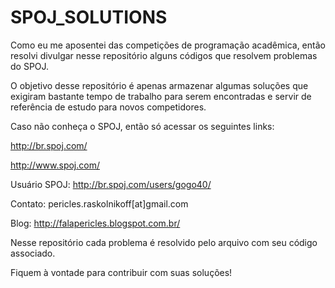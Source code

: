 SPOJ_SOLUTIONS
==============

Como eu me aposentei das competições de programação acadêmica, então resolvi divulgar nesse repositório alguns códigos que resolvem problemas do SPOJ. 

O objetivo desse repositório é apenas armazenar algumas soluções que exigiram bastante tempo de trabalho para serem encontradas e servir de referência de estudo para novos competidores.

Caso não conheça o SPOJ, então só acessar os seguintes links:

http://br.spoj.com/

http://www.spoj.com/

Usuário SPOJ: http://br.spoj.com/users/gogo40/

Contato: pericles.raskolnikoff[at]gmail.com

Blog: http://falapericles.blogspot.com.br/

Nesse repositório cada problema é resolvido pelo arquivo com seu código associado.

Fiquem à vontade para contribuir com suas soluções!
